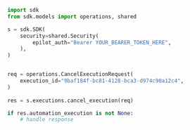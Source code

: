 <!-- Start SDK Example Usage -->
```python
import sdk
from sdk.models import operations, shared

s = sdk.SDK(
    security=shared.Security(
        epilot_auth="Bearer YOUR_BEARER_TOKEN_HERE",
    ),
)


req = operations.CancelExecutionRequest(
    execution_id="9baf184f-bc81-4128-bca3-d974c90a12c4",
)
    
res = s.executions.cancel_execution(req)

if res.automation_execution is not None:
    # handle response
```
<!-- End SDK Example Usage -->